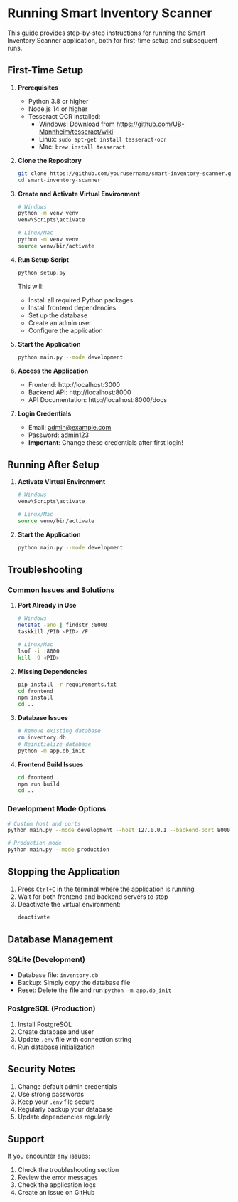 # Running Smart Inventory Scanner

This guide provides step-by-step instructions for running the Smart Inventory Scanner application, both for first-time setup and subsequent runs.

## First-Time Setup

1. **Prerequisites**
   - Python 3.8 or higher
   - Node.js 14 or higher
   - Tesseract OCR installed:
     - Windows: Download from https://github.com/UB-Mannheim/tesseract/wiki
     - Linux: `sudo apt-get install tesseract-ocr`
     - Mac: `brew install tesseract`

2. **Clone the Repository**
   ```bash
   git clone https://github.com/yourusername/smart-inventory-scanner.git
   cd smart-inventory-scanner
   ```

3. **Create and Activate Virtual Environment**
   ```bash
   # Windows
   python -m venv venv
   venv\Scripts\activate

   # Linux/Mac
   python -m venv venv
   source venv/bin/activate
   ```

4. **Run Setup Script**
   ```bash
   python setup.py
   ```
   This will:
   - Install all required Python packages
   - Install frontend dependencies
   - Set up the database
   - Create an admin user
   - Configure the application

5. **Start the Application**
   ```bash
   python main.py --mode development
   ```

6. **Access the Application**
   - Frontend: http://localhost:3000
   - Backend API: http://localhost:8000
   - API Documentation: http://localhost:8000/docs

7. **Login Credentials**
   - Email: admin@example.com
   - Password: admin123
   - **Important**: Change these credentials after first login!

## Running After Setup

1. **Activate Virtual Environment**
   ```bash
   # Windows
   venv\Scripts\activate

   # Linux/Mac
   source venv/bin/activate
   ```

2. **Start the Application**
   ```bash
   python main.py --mode development
   ```

## Troubleshooting

### Common Issues and Solutions

1. **Port Already in Use**
   ```bash
   # Windows
   netstat -ano | findstr :8000
   taskkill /PID <PID> /F

   # Linux/Mac
   lsof -i :8000
   kill -9 <PID>
   ```

2. **Missing Dependencies**
   ```bash
   pip install -r requirements.txt
   cd frontend
   npm install
   cd ..
   ```

3. **Database Issues**
   ```bash
   # Remove existing database
   rm inventory.db
   # Reinitialize database
   python -m app.db_init
   ```

4. **Frontend Build Issues**
   ```bash
   cd frontend
   npm run build
   cd ..
   ```

### Development Mode Options

```bash
# Custom host and ports
python main.py --mode development --host 127.0.0.1 --backend-port 8000 --frontend-port 3000

# Production mode
python main.py --mode production
```

## Stopping the Application

1. Press `Ctrl+C` in the terminal where the application is running
2. Wait for both frontend and backend servers to stop
3. Deactivate the virtual environment:
   ```bash
   deactivate
   ```

## Database Management

### SQLite (Development)
- Database file: `inventory.db`
- Backup: Simply copy the database file
- Reset: Delete the file and run `python -m app.db_init`

### PostgreSQL (Production)
1. Install PostgreSQL
2. Create database and user
3. Update `.env` file with connection string
4. Run database initialization

## Security Notes

1. Change default admin credentials
2. Use strong passwords
3. Keep your `.env` file secure
4. Regularly backup your database
5. Update dependencies regularly

## Support

If you encounter any issues:
1. Check the troubleshooting section
2. Review the error messages
3. Check the application logs
4. Create an issue on GitHub 